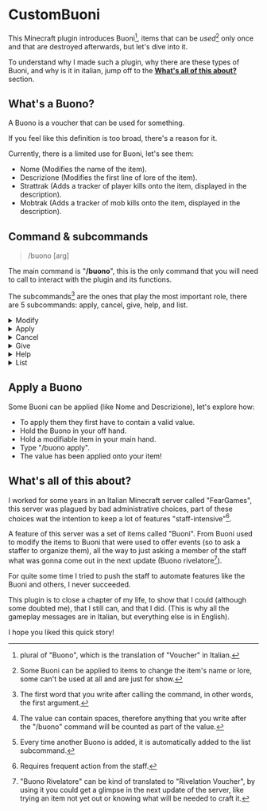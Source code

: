# CustomBuoni
This Minecraft plugin introduces Buoni[^buoni], items that can be *used*[^used] only once and that are destroyed afterwards, but let's dive into it.

To understand why I made such a plugin, why there are these types of Buoni, and why is it in italian, jump off to the [**What's all of this about?**](https://github.com/Giopav/CustomBuoni/new/main?readme=1#whats-all-of-this-about) section.

## What's a Buono?
A Buono is a voucher that can be used for something.

If you feel like this definition is too broad, there's a reason for it.

Currently, there is a limited use for Buoni, let's see them:
- Nome (Modifies the name of the item).
- Descrizione (Modifies the first line of lore of the item).
- Strattrak (Adds a tracker of player kills onto the item, displayed in the description).
- Mobtrak (Adds a tracker of mob kills onto the item, displayed in the description).

## Command & subcommands
> /buono [arg]

The main command is "**/buono**", this is the only command that you will need to call to interact with the plugin and its functions.

The subcommands[^subcommand] are the ones that play the most important role, there are 5 subcommands: apply, cancel, give, help, and list.


<details>
  <summary>Modify</summary>
  
  > /buono [value]

  This is not really a subcommand, it will be called every time the player writes anything other that the 5 standard subcommands.

  You can use this subcommand when you want to modify the value of the Buono in your hand, but not every Buono has a value, you can distinguish the ones that do, because the first line of the lore starts with "»".

  ![image](https://user-images.githubusercontent.com/43653262/198896035-da17a574-1888-46f8-ba37-1fe338bd0405.png)

  The plugin will try to assign as value any[^value] kind of text that you write.
  
</details>
<details>
  <summary>Apply</summary>
  
  > /buono apply

  Apply the Buono that is on your off hand onto the item in your main hand.

  More on this at the [**Apply a Buono**](https://github.com/Giopav/CustomBuoni/new/main?readme=1#apply-a-buono) section.
  
  ------
  
</details>
<details>
  <summary>Cancel</summary>
  
  > /buono cancel

  Cancel the value of the Buono in your main hand.

  From:

  ![image](https://user-images.githubusercontent.com/43653262/198890488-7989fcfd-08b7-4f93-b52e-c08bf88d3439.png)

  To:

  ![image](https://user-images.githubusercontent.com/43653262/198890524-dcb95385-73db-4db2-8428-519364fd2f79.png)
  
  ------

</details>
<details>
  <summary>Give</summary>
  
  > /buono give [Buono]

  Add to the sender's inventory the selected Buono, to see a list of valid Buoni, check the [List subcommand](https://github.com/Giopav/CustomBuoni/new/main?readme=1#list) section.
  
  ------
  
</details>
<details>
  <summary>Help</summary>
  
  > /buono help

  Receive a message with simple hints on how to use the command (in Italian lol).

  ![image](https://user-images.githubusercontent.com/43653262/198892579-488bac4b-c753-46b4-935d-a4d5acf394ad.png)
  
  ------
  
</details>
<details>
  <summary>List</summary>
  
  > /buono list

  Receive an Automatically-generated list[^list] of the Buoni.
  
  ------
  
</details>

## Apply a Buono
Some Buoni can be applied (like Nome and Descrizione), let's explore how: 
- To apply them they first have to contain a valid value.
- Hold the Buono in your off hand.
- Hold a modifiable item in your main hand.
- Type "/buono apply".
- The value has been applied onto your item!

## What's all of this about?
I worked for some years in an Italian Minecraft server called "FearGames", this server was plagued by bad administrative choices, part of these choices wat the intention to keep a lot of features "staff-intensive"[^staffintensive].

A feature of this server was a set of items called "Buoni". From Buoni used to modify the items to Buoni that were used to offer events (so to ask a staffer to organize them), all the way to just asking a member of the staff what was gonna come out in the next update (Buono rivelatore[^Rivelatore]).

For quite some time I tried to push the staff to automate features like the Buoni and others, I never succeeded.

This plugin is to close a chapter of my life, to show that I could (although some doubted me), that I still can, and that I did.
(This is why all the gameplay messages are in Italian, but everything else is in English).

I hope you liked this quick story!

[^buoni]: plural of "Buono", which is the translation of "Voucher" in Italian.
[^used]: Some Buoni can be applied to items to change the item's name or lore, some can't be used at all and are just for show.
[^subcommand]: The first word that you write after calling the command, in other words, the first argument.
[^value]: The value can contain spaces, therefore anything that you write after the "/buono" command will be counted as part of the value.
[^list]: Every time another Buono is added, it is automatically added to the list subcommand.
[^staffintensive]: Requires frequent action from the staff.
[^rivelatore]: "Buono Rivelatore" can be kind of translated to "Rivelation Voucher", by using it you could get a glimpse in the next update of the server, like trying an item not yet out or knowing what will be needed to craft it.

